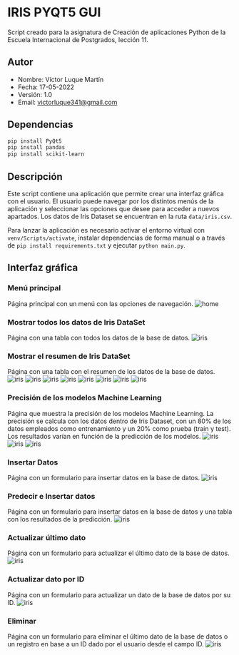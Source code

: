 # IRIS PYQT5 GUI
Script creado para la asignatura de Creación de aplicaciones Python de la Escuela Internacional de Postgrados, lección 11.

## Autor
* Nombre: Víctor Luque Martín<br>
* Fecha: 17-05-2022<br>
* Versión: 1.0<br>
* Email: [victorluque341@gmail.com](mailto:victorluque341@gmail.com)

## Dependencias
```powershell
pip install PyQt5
pip install pandas
pip install scikit-learn
```

## Descripción
Este script contiene una aplicación que permite crear una interfaz gráfica con el usuario.
El usuario puede navegar por los distintos menús de la aplicación y seleccionar las opciones que desee para acceder a nuevos apartados.
Los datos de Iris Dataset se encuentran en la ruta `data/iris.csv`.

Para lanzar la aplicación es necesario activar el entorno virtual con `venv/Scripts/activate`, instalar dependencias de forma manual o a través de `pip install requirements.txt` y ejecutar `python main.py`.

## Interfaz gráfica
### Menú principal
Página principal con un menú con las opciones de navegación.
![home](img/home.png)

### Mostrar todos los datos de Iris DataSet
Página con una tabla con todos los datos de la base de datos.
![iris](img/data.png)

### Mostrar el resumen de Iris DataSet
Página con una tabla con el resumen de los datos de la base de datos.
![iris](img/resumen_1.png)
![iris](img/resumen_2.png)
![iris](img/resumen_3.png)
![iris](img/resumen_4.png)
![iris](img/resumen_5.png)
![iris](img/resumen_6.png)
![iris](img/resumen_7.png)
![iris](img/resumen_8.png)

### Precisión de los modelos Machine Learning
Página que muestra la precisión de los modelos Machine Learning.
La precisión se calcula con los datos dentro de Iris Dataset, con un 80% de los datos empleados como entrenamiento y un 20% como prueba (train y test).
Los resultados varían en función de la predicción de los modelos.
![iris](img/precision_1.png)
![iris](img/precision_2.png)
![iris](img/precision_3.png)

### Insertar Datos
Página con un formulario para insertar datos en la base de datos.
![iris](img/insertar.png)

### Predecir e Insertar datos
Página con un formulario para insertar datos en la base de datos y una tabla con los resultados de la predicción.
![iris](img/predecir.png)

### Actualizar último dato
Página con un formulario para actualizar el último dato de la base de datos.
![iris](img/actualizar_ultimo.png)

### Actualizar dato por ID
Página con un formulario para actualizar un dato de la base de datos por su ID.
![iris](img/actualizar_por_id.png)

### Eliminar
Página con un formulario para eliminar el último dato de la base de datos o un registro en base a un ID dado por el usuario desde el campo ID.
![iris](img/eliminar.png)
